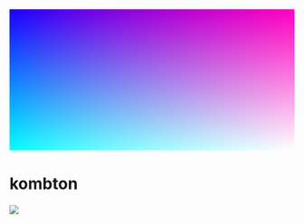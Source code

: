 <div align="center">
<img width="100%" height = "250px" src="https://raw.githubusercontent.com/kombton/kombton/main/Banner.png" alt="cover" />
</div>

<h1>kombton</h1> <a href = 'https://www.youtube.com/channel/UCTqVPjBUrZq9L5zxBHVmRJA'> <img width = '32px' align= 'center' src="https://raw.githubusercontent.com/rahuldkjain/github-profile-readme-generator/master/src/images/icons/Social/youtube.svg"/></a> 